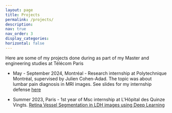 ```yaml
---
layout: page
title: Projects
permalink: /projects/
description: 
nav: true
nav_order: 3
display_categories: 
horizontal: false
---
```


Here are some of my projects done during as part of my Master and engineering studies at Télécom Paris


- May - September 2024, Montréal - Research internship at Polytechnique Montréal, supervised by Julien Cohen-Adad. The topic was about lumbar pain diagnosis in MRI images. See slides for my internship defense  <a href="/assets/pdf/internship-defense.pdf"> here </a>

- Summer 2023, Paris - 1st year of Msc internship at L'Hôpital des Quinze Vingts. <a href="/projects/retina-vessel-seg/" > Retina Vessel Segmentation in LDH images using Deep Learning </a>
